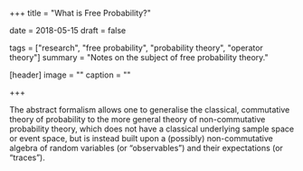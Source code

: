 +++
title = "What is Free Probability?"

date = 2018-05-15
draft = false

tags = ["research", "free probability", "probability theory", "operator theory"]
summary = "Notes on the subject of free probability theory."

[header]
image = ""
caption = ""

+++

The abstract formalism allows one to generalise the classical, commutative theory of probability to the more general theory of non-commutative probability theory, which does not have a classical underlying sample space or event space, but is instead built upon a (possibly) non-commutative algebra of random variables (or “observables”) and their expectations (or “traces”).